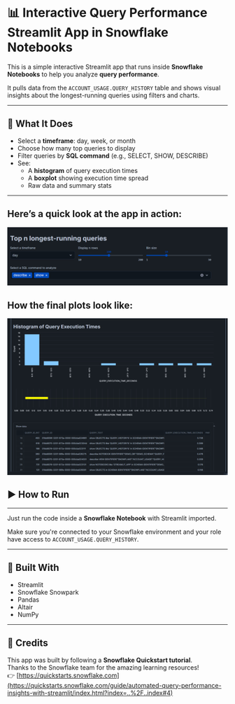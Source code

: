 # 📊 Interactive Query Performance Streamlit App in Snowflake Notebooks

This is a simple interactive Streamlit app that runs inside **Snowflake Notebooks** to help you analyze **query performance**.

It pulls data from the `ACCOUNT_USAGE.QUERY_HISTORY` table and shows visual insights about the longest-running queries using filters and charts.

---

## 🚀 What It Does

- Select a **timeframe**: day, week, or month  
- Choose how many top queries to display  
- Filter queries by **SQL command** (e.g., SELECT, SHOW, DESCRIBE)  
- See:
  - A **histogram** of query execution times  
  - A **boxplot** showing execution time spread  
  - Raw data and summary stats

---
## Here’s a quick look at the app in action:


![Interactive Query Controls](https://github.com/deept-agl/Query-Performance-Streamlit-App-in-Snowflake-Notebooks/blob/main/interactive%20output%20controls.png)

## How the final plots look like:


![Plots](https://github.com/deept-agl/Query-Performance-Streamlit-App-in-Snowflake-Notebooks/blob/main/Performance%20plots.png)

## ▶️ How to Run

---

Just run the code inside a **Snowflake Notebook** with Streamlit imported.

Make sure you're connected to your Snowflake environment and your role have access to `ACCOUNT_USAGE.QUERY_HISTORY`.

---

## 🔧 Built With

- Streamlit  
- Snowflake Snowpark  
- Pandas  
- Altair  
- NumPy

---

## 🙌 Credits

This app was built by following a **Snowflake Quickstart tutorial**.  
Thanks to the Snowflake team for the amazing learning resources!  
👉 [https://quickstarts.snowflake.com](https://quickstarts.snowflake.com/guide/automated-query-performance-insights-with-streamlit/index.html?index=..%2F..index#4)
